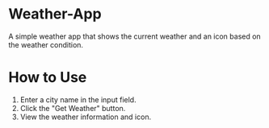 # Weather-App
A simple weather app that shows the current weather and an icon based on the weather condition.  

# How to Use 
1. Enter a city name in the input field. 
2. Click the "Get Weather" button. 
3. View the weather information and icon.
